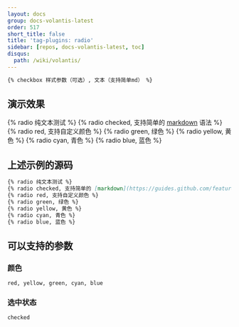 ```yaml
---
layout: docs
group: docs-volantis-latest
order: 517
short_title: false
title: 'tag-plugins: radio'
sidebar: [repos, docs-volantis-latest, toc]
disqus:
  path: /wiki/volantis/
---
```


```md 最后更新于 <u>2.6</u> 版本
{% checkbox 样式参数（可选）, 文本（支持简单md） %}
```

## 演示效果

{% radio 纯文本测试 %}
{% radio checked, 支持简单的 [markdown](https://guides.github.com/features/mastering-markdown/) 语法 %}
{% radio red, 支持自定义颜色 %}
{% radio green, 绿色 %}
{% radio yellow, 黄色 %}
{% radio cyan, 青色 %}
{% radio blue, 蓝色 %}

## 上述示例的源码

```md example:
{% radio 纯文本测试 %}
{% radio checked, 支持简单的 [markdown](https://guides.github.com/features/mastering-markdown/) 语法 %}
{% radio red, 支持自定义颜色 %}
{% radio green, 绿色 %}
{% radio yellow, 黄色 %}
{% radio cyan, 青色 %}
{% radio blue, 蓝色 %}
```

## 可以支持的参数

### 颜色

```
red, yellow, green, cyan, blue
```

### 选中状态

```
checked
```
